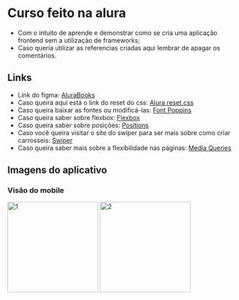 # Curso feito na alura
- Com o intuito de aprende e demonstrar como se cria uma aplicação frontend sem a utilização de frameworks;
- Caso queria utilizar as referencias criadas aqui lembrar de apagar os comentários.

## Links 
- Link do figma: <a href="https://www.figma.com/file/sSMbIqKaGBd66Y8roxTk2p/AluraBooks?t=Fpg8UAT22Ezp2Akb-0">AluraBooks</a>
- Caso queira aqui está o link do reset do css: <a href="https://www.alura.com.br/artigos/o-que-e-reset-css">Alura reset.css</a>
- Caso queira baixar as fontes ou modificá-las: <a href="https://fonts.google.com/specimen/Poppins?query=poppins">Font Poppins</a>
- Caso queira saber sobre flexbox: <a href="https://www.alura.com.br/artigos/css-guia-do-flexbox">Flexbox</a>
- Caso queira saber sobre posições: <a href="https://www.alura.com.br/artigos/entenda-a-propriedade-position-css">Positions</a>
- Caso você queira visitar o site do swiper para ser mais sobre como criar carrosseis: <a href="https://swiperjs.com/swiper-api#initialize-swiper">Swiper</a>
- Caso queira saber mais sobre a flexibilidade nas páginas: <a href="https://www.alura.com.br/artigos/flexibilidade-em-paginas-para-dispositivos-moveis-com-media-queries">Media Queries</a>

## Imagens do aplicativo

### Visão do mobile
<div>
<img width="204" alt="1" src="https://user-images.githubusercontent.com/99321670/229144979-988696b0-76c3-44b4-be32-8c8f1ff7b671.PNG">
<img width="204" alt="2" src="https://user-images.githubusercontent.com/99321670/229144986-b1f90a88-bf87-43ca-9df5-23cf71f5e6ed.PNG">
</div>
